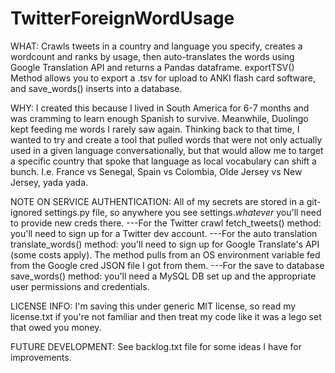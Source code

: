 # TwitterForeignWordUsage
WHAT:
Crawls tweets in a country and language you specify, creates a wordcount and ranks by usage, then auto-translates the words using Google Translation API and returns a Pandas dataframe. exportTSV() Method allows you to export a .tsv for upload to ANKI flash card software, and save_words() inserts into a database.

WHY:
I created this because I lived in South America for 6-7 months and was cramming to learn enough Spanish to survive. Meanwhile, Duolingo kept feeding me words I rarely saw again. Thinking back to that time, I wanted to try and create a tool that pulled words that were not only actually used in a given language conversationally, but that would allow me to target a specific country that spoke that language as local vocabulary can shift a bunch. I.e. France vs Senegal, Spain vs Colombia, Olde Jersey vs New Jersey, yada yada.

NOTE ON SERVICE AUTHENTICATION: 
All of my secrets are stored in a git-ignored settings.py file, so anywhere you see settings.*whatever* you'll need to provide new creds there. 
---For the Twitter crawl fetch_tweets() method: you'll need to sign up for a Twitter dev account.
---For the auto translation translate_words() method: you'll need to sign up for Google Translate's API (some costs apply). The method pulls from an OS environment variable fed from the Google cred JSON file I got from them.
---For the save to database save_words() method: you'll need a MySQL DB set up and the appropriate user permissions and credentials.

LICENSE INFO:
I'm saving this under generic MIT license, so read my license.txt if you're not familiar and then treat my code like it was a lego set that owed you money.

FUTURE DEVELOPMENT:
See backlog.txt file for some ideas I have for improvements.
